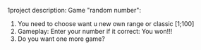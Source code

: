 1project description:
Game "random number": 
1) You need to choose want u new own range or classic [1;100] 
2) Gameplay: Enter your number if it correct: You won!!!
3) Do you want one more game?

